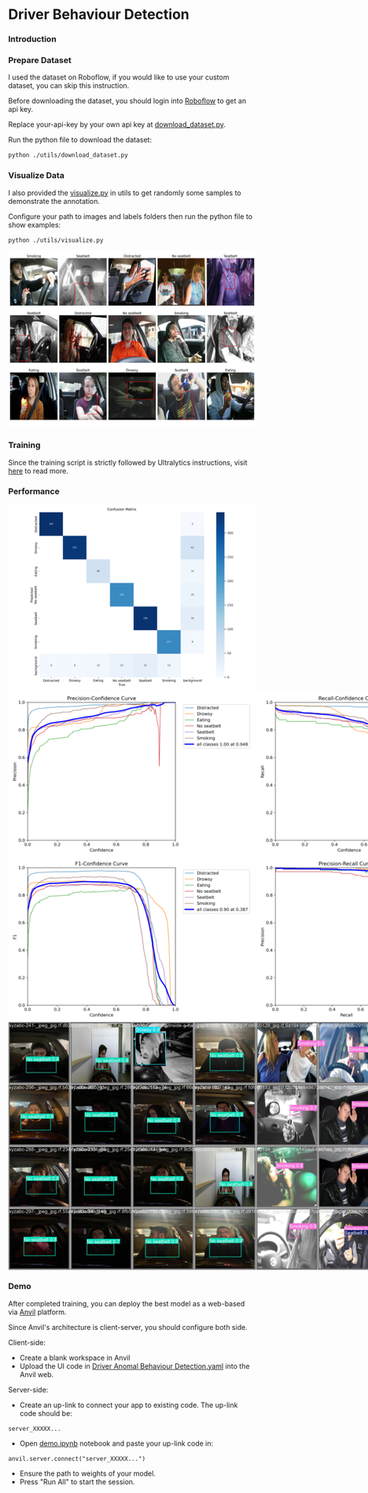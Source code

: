 # Driver Behaviour Detection

### Introduction

### Prepare Dataset

I used the dataset on Roboflow, if you would like to use your custom dataset, you can skip this instruction.

Before downloading the dataset, you should login into <a href="https://universe.roboflow.com/">Roboflow</a> to get an api key.

Replace your-api-key by your own api key at <a href="./utils/download_dataset.py">download_dataset.py</a>.

Run the python file to download the dataset:

```bash
python ./utils/download_dataset.py
```

### Visualize Data

I also provided the <a href="./utils/visualize.py">visualize.py</a> in utils to get randomly some samples to demonstrate the annotation.

Configure your path to images and labels folders then run the python file to show examples:

```
python ./utils/visualize.py
```

<img src="./imgs/vis.jpg"/>

### Training

Since the training script is strictly followed by Ultralytics instructions, visit <a href="https://docs.ultralytics.com/models/yolo11/">here</a> to read more.

### Performance

<img src="./imgs/confusion_matrix.png"/>
<div style="display: flex;">
    <img src="./imgs/P_curve.png"/>
    <img src="./imgs/R_curve.png"/>
</div>

<div style="display: flex;">
    <img src="./imgs/F1_curve.png"/>
    <img src="./imgs/PR_curve.png"/>
</div>
<div style="display: flex;">
    <img src="./imgs/val_batch1_pred.jpg"/>
    <img src="./imgs/val_batch2_pred.jpg"/>
</div>

### Demo

After completed training, you can deploy the best model as a web-based via <a href="https://anvil.works/">Anvil</a> platform.

Since Anvil's architecture is client-server, you should configure both side.

Client-side:

- Create a blank workspace in Anvil
- Upload the UI code in <a href="./demo/Driver Anomal Behaviour Detection.yaml">Driver Anomal Behaviour Detection.yaml</a> into the Anvil web.

Server-side:

- Create an up-link to connect your app to existing code. The up-link code should be:

```
server_XXXXX...
```

- Open <a href="./demo/demo.ipynb">demo.ipynb</a> notebook and paste your up-link code in:

```
anvil.server.connect("server_XXXXX...")
```

- Ensure the path to weights of your model.
- Press "Run All" to start the session.
